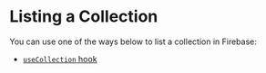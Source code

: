 # Listing a Collection

You can use one of the ways below to list a collection in Firebase:

- [`useCollection` hook](../hooks/useCollection.md)
